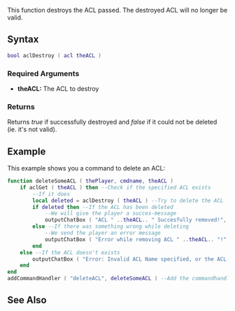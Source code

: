 This function destroys the ACL passed. The destroyed ACL will no longer be valid.

Syntax
------

``` lua
bool aclDestroy ( acl theACL )
```

### Required Arguments

-   **theACL:** The ACL to destroy

### Returns

Returns *true* if successfully destroyed and *false* if it could not be deleted (ie. it's not valid).

Example
-------

This example shows you a command to delete an ACL:

``` lua
function deleteSomeACL ( thePlayer, cmdname, theACL )
    if aclGet ( theACL ) then --Check if the specified ACL exists
        --If it does
        local deleted = aclDestroy ( theACL ) --Try to delete the ACL
        if deleted then --If the ACL has been deleted
            --We will give the player a succes-message
            outputChatBox ( "ACL " ..theACL.. " Succesfully removed!", thePlayer )
        else --If there was something wrong while deleting
            --We send the player an error message
            outputChatBox ( "Error while removing ACL " ..theACL.. "!", thePlayer )
        end
    else --If the ACL doesn't exists
        outputChatBox ( "Error: Invalid ACL Name specified, or the ACL doesn't exist.", thePlayer )
    end
end
addCommandHandler ( "deleteACL", deleteSomeACL ) --Add the commandhandler
```

See Also
--------
